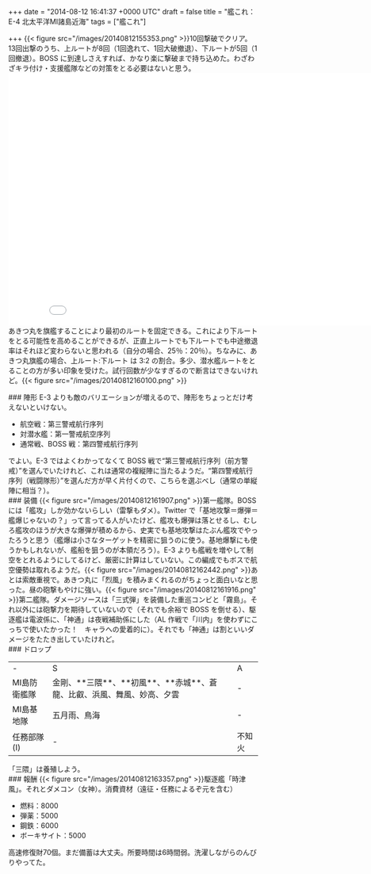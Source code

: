 
+++
date = "2014-08-12 16:41:37 +0000 UTC"
draft = false
title = "艦これ：E-4 北太平洋MI諸島近海"
tags = ["艦これ"]

+++
{{< figure src="/images/20140812155353.png"  >}}10回撃破でクリア。13回出撃のうち、上ルートが8回（1回逸れて、1回大破撤退）、下ルートが5回（1回撤退）。BOSS に到達しさえすれば、かなり楽に撃破まで持ち込めた。わざわざキラ付け・支援艦隊などの対策をとる必要はないと思う。<iframe width="854" height="510" src="//www.youtube.com/embed/SGyDiOe9drg" frameborder="0" allowfullscreen=""></iframe>あきつ丸を旗艦することにより最初のルートを固定できる。これにより下ルートをとる可能性を高めることができるが、正直上ルートでも下ルートでも中途撤退率はそれほど変わらないと思われる（自分の場合、25％：20％）。ちなみに、あきつ丸旗艦の場合、上ルート:下ルート は 3:2 の割合。多少、潜水艦ルートをとることの方が多い印象を受けた。試行回数が少なすぎるので断言はできないけれど。{{< figure src="/images/20140812160100.png"  >}}<br/>


<div class="section">
    ### 陣形
    E-3 よりも敵のバリエーションが増えるので、陣形をちょっとだけ考えないといけない。

<ul>
<li>航空戦：第三警戒航行序列</li>
<li>対潜水艦：第一警戒航空序列</li>
<li>通常戦、BOSS 戦：第四警戒航行序列</li>
</ul>でよい。E-3 ではよくわかってなくて BOSS 戦で“第三警戒航行序列（前方警戒）”を選んでいたけれど、これは通常の複縦陣に当たるようだ。“第四警戒航行序列（戦闘隊形）”を選んだ方が早く片付くので、こちらを選ぶべし（通常の単縦陣に相当？）。

</div>
<div class="section">
    ### 装備
    {{< figure src="/images/20140812161907.png"  >}}第一艦隊。BOSS には「艦攻」しか効かないらしい（雷撃もダメ）。Twitter で「基地攻撃＝爆弾＝艦爆じゃないの？」って言ってる人がいたけど、艦攻も爆弾は落とせるし、むしろ艦攻のほうが大きな爆弾が積めるから、史実でも基地攻撃はたぶん艦攻でやったろうと思う（艦爆は小さなターゲットを精密に狙うのに使う。基地爆撃にも使うかもしれないが、艦船を狙うのが本領だろう）。E-3 よりも艦戦を増やして制空をとれるようにしてるけど、厳密に計算はしていない。この編成でもボスで航空優勢は取れるようだ。{{< figure src="/images/20140812162442.png"  >}}あとは索敵重視で。あきつ丸に「烈風」を積みまくれるのがちょっと面白いなと思った。昼の砲撃もやけに強い。{{< figure src="/images/20140812161916.png"  >}}第二艦隊。ダメージソースは「三式弾」を装備した重巡コンビと「霧島」。それ以外には砲撃力を期待していないので（それでも余裕で BOSS を倒せる）、駆逐艦は電波係に、「神通」は夜戦補助係にした（AL 作戦で「川内」を使わずにこっちで使いたかった！　キャラへの愛着的に）。それでも「神通」は割といいダメージをたたき出していたけれど。

</div>
<div class="section">
    ### ドロップ
    
<table>
    <tbody><tr>
    <td>-</td>
    <td>S</td>
    <td>A</td>
    </tr>
    <tr>
    <td>MI島防衛艦隊</td>
    <td>金剛、**三隈**、**初風**、**赤城**、蒼龍、比叡、浜風、舞風、妙高、夕雲</td>
    <td>-</td>
    </tr>
    <tr>
    <td>MI島基地隊</td>
    <td>五月雨、鳥海</td>
    <td>-</td>
    </tr>
    <tr>
    <td>任務部隊(I)</td>
    <td>-</td>
    <td>不知火</td>
    </tr>
</tbody></table>「三隈」は養殖しよう。

</div>
<div class="section">
    ### 報酬
    {{< figure src="/images/20140812163357.png"  >}}駆逐艦「時津風」。それとダメコン（女神）。消費資材（遠征・任務によるぞ元を含む）

<ul>
<li>燃料：8000</li>
<li>弾薬：5000</li>
<li>鋼鉄：6000</li>
<li>ボーキサイト：5000</li>
</ul>高速修復財70個。まだ備蓄は大丈夫。所要時間は6時間弱。洗濯しながらのんびりやってた。

</div>

